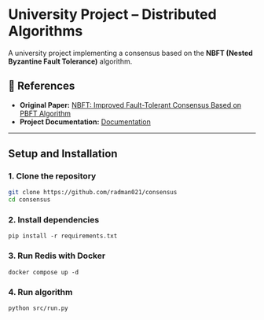 # University Project – Distributed Algorithms

A university project implementing a consensus based on the **NBFT (Nested Byzantine Fault Tolerance)** algorithm.


## 🔗 References

- **Original Paper:** [NBFT: Improved Fault-Tolerant Consensus Based on PBFT Algorithm](https://drive.google.com/file/d/124d21wv1ItTmhhlMhkDjwjKzKuYg0jGR/view?usp=drive_link)  
- **Project Documentation:** [Documentation](https://drive.google.com/file/d/1M0989867eeSwTj-IeedsfDLlnqV5l63P/view?usp=drive_link)

---

## Setup and Installation

### 1. Clone the repository
```bash
git clone https://github.com/radman021/consensus
cd consensus
```

### 2. Install dependencies

```
pip install -r requirements.txt
```

### 3. Run Redis with Docker

```
docker compose up -d
```

### 4. Run algorithm

```
python src/run.py
```